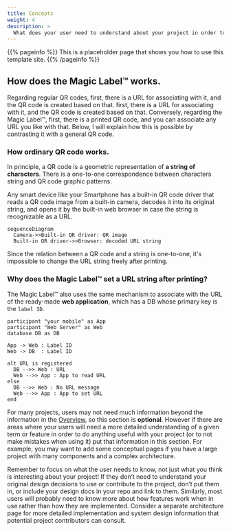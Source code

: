 ```yaml
---
title: Concepts
weight: 4
description: >
  What does your user need to understand about your project in order to use it - or potentially contribute to it?
---
```


{{% pageinfo %}}
This is a placeholder page that shows you how to use this template site.
{{% /pageinfo %}}

## How does the Magic Label™ works.
Regarding regular QR codes, first, there is a URL for associating with it, and the QR code is created based on that. first, there is a URL for associating with it, and the QR code is created based on that. Conversely, regarding the  Magic Label™, first, there is a printed QR code, and you can associate any URL you like with that. Below, I will explain how this is possible by contrasting it with a general QR code.

### How ordinary QR code works.
In principle, a QR code is a geometric representation of **a string of characters**. There is a one-to-one correspondence between characters string and QR code graphic patterns.  

Any smart device like your Smartphone has a built-in QR code driver that reads a QR code image from a built-in camera, decodes it into its original string, and opens it by the built-in web browser in case the string is recognizable as a URL.  

```mermaid
sequenceDiagram
  Camera->>Built-in QR driver: QR image
  Built-in QR driver->>Browser: decoded URL string
```

Since the relation between a QR code and a string is one-to-one, it's impossible to change the URL string freely after printing.

### Why does the Magic Label™ set a URL string after printing?
The Magic Label™ also uses the same mechanism to associate with the URL of the ready-made **web application**, which has a DB whose primary key is the ``label ID``.


```plantuml
participant "your mobile" as App
participant "Web Server" as Web
database DB as DB

App -> Web : Label ID
Web -> DB  : Label ID

alt URL is registered
  DB -->> Web : URL
  Web -->> App : App to read URL
else 
  DB -->> Web : No URL message
  Web -->> App : App to set URL
end
```

For many projects, users may not need much information beyond the information in the [Overview](/docs/overview/), so this section is **optional**. However if there are areas where your users will need a more detailed understanding of a given term or feature in order to do anything useful with your project (or to not make mistakes when using it) put that information in this section. For example, you may want to add some conceptual pages if you have a large project with many components and a complex architecture.

Remember to focus on what the user needs to know, not just what you think is interesting about your project! If they don’t need to understand your original design decisions to use or contribute to the project, don’t put them in, or include your design docs in your repo and link to them. Similarly, most users will probably need to know more about how features work when in use rather than how they are implemented. Consider a separate architecture page for more detailed implementation and system design information that potential project contributors can consult.
